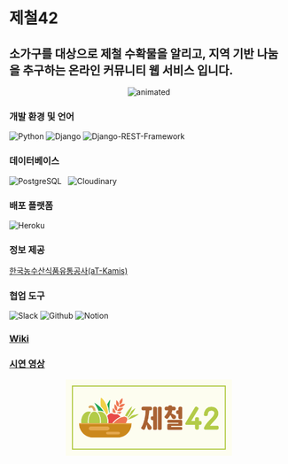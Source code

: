 # 제철42
## 소가구를 대상으로 제철 수확물을 알리고, 지역 기반 나눔을 추구하는 온라인 커뮤니티 웹 서비스 입니다.

<p align="center">
  <img src="https://j.gifs.com/z6xyxZ.gif" alt="animated" />
</p>


### 개발 환경 및 언어

![Python](https://img.shields.io/badge/Python-3776AB?style=for-the-badge&logo=python&logoColor=white)
![Django](https://img.shields.io/badge/Django-092E20?style=for-the-badge&logo=django&logoColor=white)
![Django-REST-Framework](https://img.shields.io/badge/DJANGO-REST-ff1709?style=for-the-badge&logo=django&logoColor=white&color=ff1709&labelColor=gray
)

### 데이터베이스

![PostgreSQL](https://img.shields.io/badge/PostgreSQL-316192?style=for-the-badge&logo=postgresql&logoColor=white
) &nbsp;
![Cloudinary](https://img.shields.io/badge/-Cloudinary-3245BD?style=for-the-badge&logo=cloudinary) &nbsp;

### 배포 플랫폼

![Heroku](https://img.shields.io/badge/Heroku-430098?style=for-the-badge&logo=heroku&logoColor=white
)

### 정보 제공

<a href="https://www.kamis.or.kr/customer/reference/openapi_list.do">한국농수산식품유통공사(aT-Kamis)</a>


### 협업 도구
![Slack](https://img.shields.io/badge/Slack-4A154B?style=for-the-badge&logo=slack&logoColor=white)
![Github](https://img.shields.io/badge/GitHub-100000?style=for-the-badge&logo=github&logoColor=white)
![Notion](https://img.shields.io/badge/Notion-000000?style=for-the-badge&logo=notion&logoColor=white)

### [Wiki](https://github.com/GwaChaePah/jecheol42_docs/wiki)
### [시연 영상](https://www.youtube.com/watch?v=hERhz800fU8)

<p align="center">
  <img src="logo.png" alt="drawing" width="300"/>
</p>
